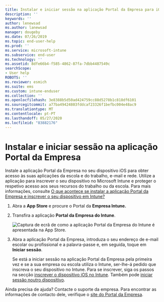 ```yaml
---
title: Instalar e iniciar sessão na aplicação Portal da Empresa para iOS | Microsoft Docs
description: ''
keywords: ''
author: lenewsad
ms.author: lanewsad
manager: dougeby
ms.date: 07/26/2019
ms.topic: end-user-help
ms.prod: ''
ms.service: microsoft-intune
ms.subservice: end-user
ms.technology: ''
ms.assetid: 8dfe66b4-f585-4862-87fa-7dbb4487549c
searchScope:
- User help
ROBOTS: ''
ms.reviewer: esmich
ms.suite: ems
ms.custom: intune-enduser
ms.collection: ''
ms.openlocfilehash: 3e8388b5d50ad424759cc88d5278b1c818df6101
ms.sourcegitcommit: a77ba49424803fddcaf23326f1befbc004e48ac9
ms.translationtype: MT
ms.contentlocale: pt-PT
ms.lasthandoff: 05/27/2020
ms.locfileid: "83882176"
---
```

# <a name="install-and-sign-in-to-the-company-portal-app"></a>Instalar e iniciar sessão na aplicação Portal da Empresa

Instale a aplicação Portal da Empresa no seu dispositivo iOS para obter acesso às suas aplicações da escola e do trabalho, e-mail e rede. Utilize a aplicação para inscrever o seu dispositivo no Microsoft Intune e proteger o respetivo acesso aos seus recursos do trabalho ou da escola. Para mais informações, consulte [O que acontece se instalar a aplicação Portal da Empresa e inscrever o seu dispositivo em Intune?](what-happens-if-you-install-the-company-portal-app-and-enroll-your-device-in-intune-ios.md)

1. Abra a **App Store** e procure o Portal da **Empresa Intune.**

2. Transfira a aplicação **Portal da Empresa do Intune**.

    ![Captura de ecrã de como a aplicação Portal da Empresa do Intune é apresentada na App Store.](./media/cp-ios-redesign-after-1904.PNG)  

3. Abra a aplicação Portal da Empresa, introduza o seu endereço de e-mail escolar ou profissional e a palavra-passe e, em seguida, toque em **Iniciar sessão**.

    Se está a iniciar sessão na aplicação Portal da Empresa pela primeira vez e se a sua empresa ou escola utiliza o Intune, ser-lhe-á pedido que inscreva o seu dispositivo no Intune. Para se inscrever, siga os passos na secção [inscrever o dispositivo iOS no Intune](enroll-your-device-in-intune-ios.md). Também pode [iniciar sessão noutro dispositivo](https://docs.microsoft.com/mem/intune/user-help/sign-in-to-the-company-portal#sign-in-from-another-device).

Ainda precisa de ajuda? Contacte o suporte da empresa. Para encontrar as informações de contacto dele, verifique o [site do Portal da Empresa](https://go.microsoft.com/fwlink/?linkid=2010980).
